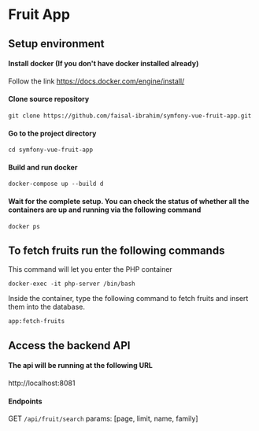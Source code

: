 # Fruit App
## Setup environment
#### Install docker (If you don't have docker installed already)
Follow the link
https://docs.docker.com/engine/install/
#### Clone source repository
	git clone https://github.com/faisal-ibrahim/symfony-vue-fruit-app.git
#### Go to the project directory
	cd symfony-vue-fruit-app
#### Build and run docker
	docker-compose up --build d
#### Wait for the complete setup. You can check the status of whether all the containers are up and running via the following command
	docker ps
## To fetch fruits run the following commands

This command will let you enter the PHP container

	docker-exec -it php-server /bin/bash

Inside the container, type the following command to fetch fruits and insert them into the database.
	
	app:fetch-fruits
## Access the backend API
#### The api will be running at the following URL

http://localhost:8081

#### Endpoints
GET `/api/fruit/search` 
params: [page, limit, name, family]
